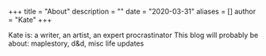 +++
title = "About"
description = ""
date = "2020-03-31"
aliases = []
author = "Kate"
+++


Kate is: a writer, an artist, an expert procrastinator
This blog will probably be about: maplestory, d&d, misc life updates



